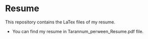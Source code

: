 # Resume
This repository contains the LaTex files of my resume.

- You can find my resume in Tarannum_perween_Resume.pdf file.
